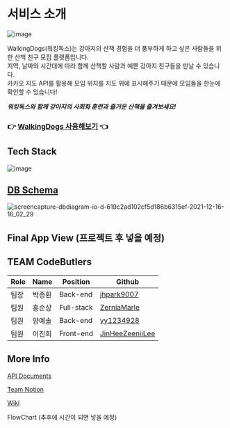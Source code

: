 # 서비스 소개
![image](https://cdn.discordapp.com/attachments/912245935197802554/912989802457100288/logo.png) <br>

WalkingDogs(워킹독스)는 강아지의 산책 경험을 더 풍부하게 하고 싶은 사람들을 위한 산책 친구 모집 플랫폼입니다.<br>
지역, 날짜와 시간대에 따라 함께 산책할 사람과 예쁜 강아지 친구들을 만날 수 있습니다.<br>
카카오 지도 API를 활용해 모임 위치를 지도 위에 표시해주기 때문에 모임들을 한눈에 확인할 수 있습니다!

**_워킹독스와 함께 강아지의 사회화 훈련과 즐거운 산책을 즐겨보세요!_**

### 👉 [WalkingDogs 사용해보기](https://walkingdogs.link/) 👈

## Tech Stack
![image](https://cdn.discordapp.com/attachments/912245935197802554/914735636496408577/2021-11-29_1.32.05.png)

## [DB Schema](https://dbdiagram.io/d/619c2ad102cf5d186b6315ef)
![screencapture-dbdiagram-io-d-619c2ad102cf5d186b6315ef-2021-12-16-16_02_29](https://user-images.githubusercontent.com/71960647/146323790-6e74aa1c-1984-4644-a6ef-244cbb5f1188.png)


## Final App View (프로젝트 후 넣을 예정)

## TEAM CodeButlers
|Role|Name|Position|Github|
|----|----|--------|------|
|팀장|박종환|Back-end|[jhpark9007](https://github.com/jhpark9007)|
|팀원|홍순상|Full-stack|[ZerniaMarle](https://github.com/ZerniaMarle)|
|팀원|양예솔|Back-end|[yy1234928](https://github.com/yy1234928)|
|팀원|이진희|Front-end|[JinHeeZeeniiLee](https://github.com/JinHeeZeeniiLee)|

## More Info
[API Documents](https://0402abcd.gitbook.io/walkingdogs-api/reference/api-reference)

[Team Notion](https://circular-stitch-570.notion.site/CodeButlers-WalkingDogs-8e1788a6fe494819b61950c82709ced0)

[Wiki](https://github.com/codestates/WalkingDogs/wiki)

FlowChart (추후에 시간이 되면 넣을 예정)
